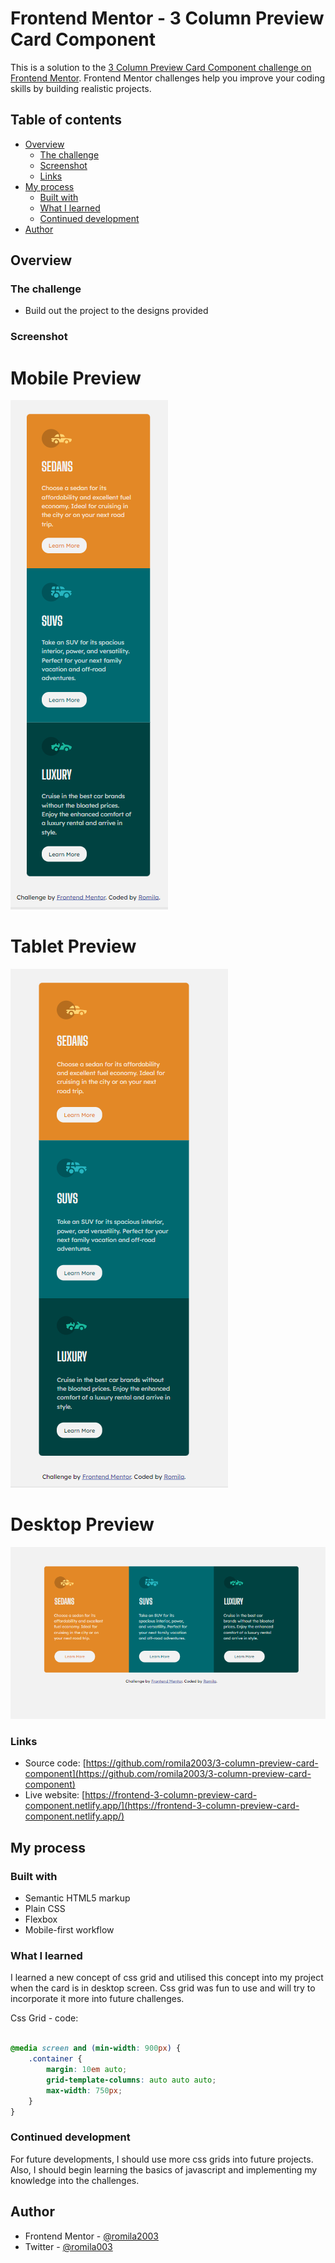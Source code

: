 # Frontend Mentor - 3 Column Preview Card Component

This is a solution to the [3 Column Preview Card Component challenge on Frontend Mentor](https://www.frontendmentor.io/challenges/3column-preview-card-component-pH92eAR2-). Frontend Mentor challenges help you improve your coding skills by building realistic projects. 

## Table of contents

- [Overview](#overview)
  - [The challenge](#the-challenge)
  - [Screenshot](#screenshot)
  - [Links](#links)
- [My process](#my-process)
  - [Built with](#built-with)
  - [What I learned](#what-i-learned)
  - [Continued development](#continued-development)
- [Author](#author)


## Overview

### The challenge

- Build out the project to the designs provided

### Screenshot

# Mobile Preview 

![screenshot](https://github.com/romila2003/3-column-preview-card-component/blob/main/Mobile%20Preview.PNG)

# Tablet Preview

![screenshot](https://github.com/romila2003/3-column-preview-card-component/blob/main/Tablet%20Preview.PNG)

# Desktop Preview 

![screenshot](https://github.com/romila2003/3-column-preview-card-component/blob/main/Desktop%20Preview.PNG)


### Links

 - Source code: [https://github.com/romila2003/3-column-preview-card-component](https://github.com/romila2003/3-column-preview-card-component)
 - Live website: [https://frontend-3-column-preview-card-component.netlify.app/](https://frontend-3-column-preview-card-component.netlify.app/)

## My process

### Built with

- Semantic HTML5 markup
- Plain CSS
- Flexbox
- Mobile-first workflow

### What I learned

I learned a new concept of css grid and utilised this concept into my project when the card is in desktop screen. Css grid was fun to use and will try to incorporate it more into future challenges.

Css Grid - code: 

```css

@media screen and (min-width: 900px) {
    .container {
        margin: 10em auto;
        grid-template-columns: auto auto auto;
        max-width: 750px;
    }
}

```

### Continued development

For future developments, I should use more css grids into future projects. Also, I should begin learning the basics of javascript and implementing my knowledge into the challenges. 


## Author

- Frontend Mentor - [@romila2003](https://www.frontendmentor.io/profile/romila2003)
- Twitter - [@romila003](https://www.twitter.com/romila003)

